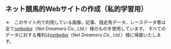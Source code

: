 ## ネット競馬的Webサイトの作成（私的学習用）

＊　このサイト内で利用している画像、記事、競走馬データ、レースデータ等は全て[*netkeiba*](https://www.netkeiba.com/)（*Net Dreamers Co., Ltd.*）様のものを使用しています。
すべてのデータに対する権利は[*netkeiba*](https://www.netkeiba.com/)（*Net Dreamers Co., Ltd.*）様に帰属いたします。

## 
